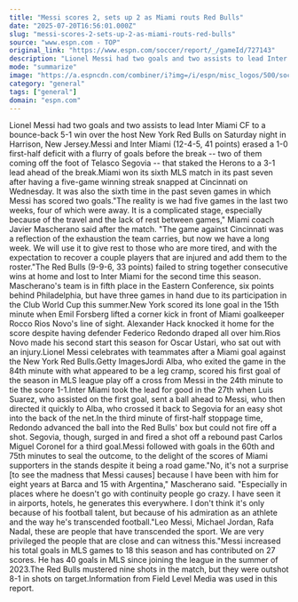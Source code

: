 ```yaml
---
title: "Messi scores 2, sets up 2 as Miami routs Red Bulls"
date: "2025-07-20T16:56:01.000Z"
slug: "messi-scores-2-sets-up-2-as-miami-routs-red-bulls"
source: "www.espn.com - TOP"
original_link: "https://www.espn.com/soccer/report/_/gameId/727143"
description: "Lionel Messi had two goals and two assists to lead Inter Miami CF to a bounce-back 5-1 win over the host New York Red Bulls on Saturday night in Harrison, New Jersey."
mode: "summarize"
image: "https://a.espncdn.com/combiner/i?img=/i/espn/misc_logos/500/soccer.png"
category: "general"
tags: ["general"]
domain: "espn.com"
---
```

<p>Lionel Messi had two goals and two assists to lead Inter Miami CF to a bounce-back 5-1 win over the host New York Red Bulls on Saturday night in Harrison, New Jersey.Messi and Inter Miami (12-4-5, 41 points) erased a 1-0 first-half deficit with a flurry of goals before the break -- two of them coming off the foot of Telasco Segovia -- that staked the Herons to a 3-1 lead ahead of the break.Miami won its sixth MLS match in its past seven after having a five-game winning streak snapped at Cincinnati on Wednesday. It was also the sixth time in the past seven games in which Messi has scored two goals."The reality is we had five games in the last two weeks, four of which were away. It is a complicated stage, especially because of the travel and the lack of rest between games," Miami coach Javier Mascherano said after the match. "The game against Cincinnati was a reflection of the exhaustion the team carries, but now we have a long week. We will use it to give rest to those who are more tired, and with the expectation to recover a couple players that are injured and add them to the roster."The Red Bulls (9-9-6, 33 points) failed to string together consecutive wins at home and lost to Inter Miami for the second time this season. Mascherano's team is in fifth place in the Eastern Conference, six points behind Philadelphia, but have three games in hand due to its participation in the Club World Cup this summer.New York scored its lone goal in the 15th minute when Emil Forsberg lifted a corner kick in front of Miami goalkeeper Rocco Rios Novo's line of sight. Alexander Hack knocked it home for the score despite having defender Federico Redondo draped all over him.Rios Novo made his second start this season for Oscar Ustari, who sat out with an injury.Lionel Messi celebrates with teammates after a Miami goal against the New York Red Bulls.Getty ImagesJordi Alba, who exited the game in the 84th minute with what appeared to be a leg cramp, scored his first goal of the season in MLS league play off a cross from Messi in the 24th minute to tie the score 1-1.Inter Miami took the lead for good in the 27th when Luis Suarez, who assisted on the first goal, sent a ball ahead to Messi, who then directed it quickly to Alba, who crossed it back to Segovia for an easy shot into the back of the net.In the third minute of first-half stoppage time, Redondo advanced the ball into the Red Bulls' box but could not fire off a shot. Segovia, though, surged in and fired a shot off a rebound past Carlos Miguel Coronel for a third goal.Messi followed with goals in the 60th and 75th minutes to seal the outcome, to the delight of the scores of Miami supporters in the stands despite it being a road game."No, it's not a surprise [to see the madness that Messi causes] because I have been with him for eight years at Barca and 15 with Argentina," Mascherano said. "Especially in places where he doesn't go with continuity people go crazy. I have seen it in airports, hotels, he generates this everywhere. I don't think it's only because of his football talent, but because of his admiration as an athlete and the way he's transcended football."Leo Messi, Michael Jordan, Rafa Nadal, these are people that have transcended the sport. We are very privileged the people that are close and can witness this."Messi increased his total goals in MLS games to 18 this season and has contributed on 27 scores. He has 40 goals in MLS since joining the league in the summer of 2023.The Red Bulls mustered nine shots in the match, but they were outshot 8-1 in shots on target.Information from Field Level Media was used in this report.</p>